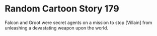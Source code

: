 # Random Cartoon Story 179

Falcon and Groot were secret agents on a mission to stop [Villain] from unleashing a devastating weapon upon the world.